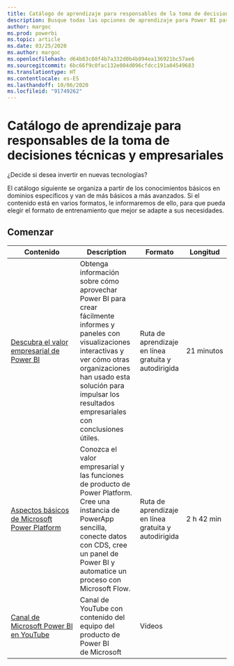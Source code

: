 ```yaml
---
title: Catálogo de aprendizaje para responsables de la toma de decisiones técnicas y empresariales
description: Busque todas las opciones de aprendizaje para Power BI para empresas y responsables de la toma de decisiones técnicas, de la más básica a la más avanzada.
author: margoc
ms.prod: powerbi
ms.topic: article
ms.date: 03/25/2020
ms.author: margoc
ms.openlocfilehash: d64b83c08f4b7a332d0b4b894ea136921bc57ae6
ms.sourcegitcommit: 6bc66f9c0fac132e004d096cfdcc191a04549683
ms.translationtype: HT
ms.contentlocale: es-ES
ms.lasthandoff: 10/06/2020
ms.locfileid: "91749262"
---
```

# <a name="business-and-technical-decision-makers-learning-catalog"></a>Catálogo de aprendizaje para responsables de la toma de decisiones técnicas y empresariales

¿Decide si desea invertir en nuevas tecnologías? 

El catálogo siguiente se organiza a partir de los conocimientos básicos en dominios específicos y van de más básicos a más avanzados. Si el contenido está en varios formatos, le informaremos de ello, para que pueda elegir el formato de entrenamiento que mejor se adapte a sus necesidades. 

## <a name="get-started"></a>Comenzar<a name="get-started"></a>
| Contenido  | Description  | Formato  | Longitud     |
|---------------------------------------------------------------------------------------------------------------|------------------------------------------------------------------------------------------------------------------------------------------------------------------------------------------------------------------------|---------------------------------------|------------|
| [Descubra el valor empresarial de Power BI](/learn/modules/introduction-power-bi/) | Obtenga información sobre cómo aprovechar Power BI para crear fácilmente informes y paneles con visualizaciones interactivas y ver cómo otras organizaciones han usado esta solución para impulsar los resultados empresariales con conclusiones útiles. | Ruta de aprendizaje en línea gratuita y autodirigida | 21 minutos |
| [Aspectos básicos de Microsoft Power Platform](/learn/paths/power-plat-fundamentals/)      | Conozca el valor empresarial y las funciones de producto de Power Platform. Cree una instancia de PowerApp sencilla, conecte datos con CDS, cree un panel de Power BI y automatice un proceso con Microsoft Flow.                          | Ruta de aprendizaje en línea gratuita y autodirigida | 2 h 42 min  |
| [Canal de Microsoft Power BI en YouTube](https://www.youtube.com/user/mspowerbi/videos)  | Canal de YouTube con contenido del equipo del producto de Power BI de Microsoft  | Vídeos   |            |